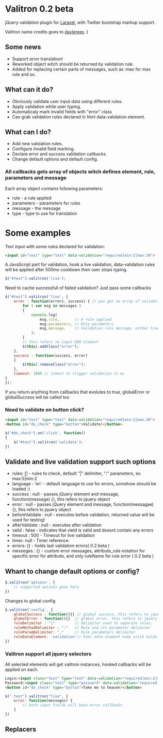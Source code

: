 Valitron 0.2 beta
========

jQuery validation plugin for [Laravel](http://www.laravel.com/), with Twitter bootstrap markup support.

Valitron name credits goes to [daylerees](http://daylerees.com/) :)

## Some news
- Support error translation!
- Reworked object witch should be returned by validation rule.
- Added for replacing certain parts of messages, such as :max for max rule and so.

## What can it do?

- Obviously validate user input data using different rules.
- Apply validation while user typing.
- Automaticaly mark invalid fields with "error" class
- Can grab validation rules declared in html data-validation element.

## What can I do?

- Add new validation rules.
- Configure invalid field marking.
- Declare error and success validation callbacks.
- Change default options and default config.

### All callbacks gets array of objects witch defines element, rule, parameters and message
Each array object contains following parameters:
- rule - a rule applied
- parameters - parameters for rules
- message - the message
- type - type to use for translation

# Some examples
Text input with some rules declared for validation:
```html
<input id="test" type="text" data-validation="required|min:2|max:30">
```
A JavaScript part for validation, hook a live validation, 
data-validation rules will be applied after 500ms cooldown then user stops typing.
```javascript
$("#test").valitron('live');
```
Need to cache successfull of failed validation? Just pass some callbacks
```javascript
$("#test").valitron('live', {
	error : function(errors, success) {	// you get an array of validation messages, errors and success
		for ( var msg in messages )
		{
			console.log(
				msg.rule,		// A rule applied
				msg.parameters,	// Rule parameters
				msg.message,	// Validation rule message, either translated or default one
			);
		}
		// this refers to input DOM element
		$(this).addClass("error");
	},
	success : function(success, error)
	{
		$(this).removeClass("error");
	},
	timeout: 1000 // timout to trigger validation in ms
}
});
```
If you return anything from callbacks that evolutes to true, globalError or globalSuccess will be called too

### Need to validate on button click?
```html
<input id="test" type="text" data-validation="required|min:2|max:30">
<button id="do_check" type="button">Validate!</button>
```
```javascript
$("#do_check").on('click', function()
{
	$("#test").valitron('validate');
})
```
## Validate and live validation support such options
- rules: [] - rules to check, default "|" delimiter, ":" parameters, ex: max:5|min:2
- language : 'en' - default language to use for errors, somehow should be loaded :)
- success : null - passes jQuery element and message, function(message) {}, this refers to jquery object
- error : null - passes jQuery element and message, function(messagae) {}, this refers to jquery object
- beforeValidate : null - executes before validation, returned value will be used for testing!
- afterValidate : null - executes after validation
- valid : false - indicates that vield is valid and doesnt contain any errors
- timeout : 500 - Timeout for live validation
- timer: null - Timer reference
- errors: {} - holds last validation errors( 0.2 beta )
- messeges : {} - custom error messages, attribute_rule notation for specific error for attribute, and only ruleName for rule error ( 0.2 beta )

## Whant to change default options or config?
```javascript
$.valitron('options', {
	// supported options goes here
})
```
Changes to global config
```javascript
$.valitron('config', {
	globalSuccess : function(){} // global success, this refers to jquery object, there is actual code inside functions ;)
	globalError : function(){} 	// global error, this refers to jquery object
	ruleDelimiter : "|" 		// Delimiter used to separate rules.
	ruleMethodDelimiter : ":"	// Rule and its parameter delimiter
	ruleParamDelimiter: ","		// Rule parameters delimiter
	ruleDataElement: 'validation'// html data element name witch holds validation rules
})
```
### Valitron support all jquery selectors
All selected elements will get valitron instances, hooked callbacks will be applied on each.
```html
Login:<input class="test" type="text" data-validation="required|min:2|max:30"><br>
Password:<input class="test" type="password" data-validation="required|min:15">
<button id="do_check" type="button">Take me to heaven!</button>
```
```javascript
$(".test").valitron("live", {
	error: function(messeges) {
		// both input fields will have error callbacks
	}
})
```
## Replacers